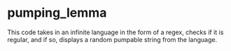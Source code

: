 # pumping_lemma
This code takes in an infinite language in the form of a regex, checks if it is regular, and if so, displays a random pumpable string from the language. 
